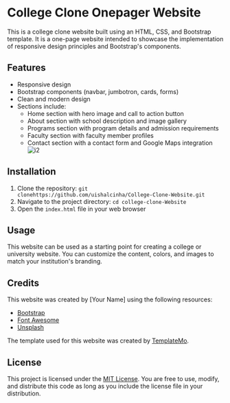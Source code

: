 # College Clone Onepager Website

This is a college clone website built using an HTML, CSS, and Bootstrap template. It is a one-page website intended to showcase the implementation of responsive design principles and Bootstrap's components. 

## Features

- Responsive design
- Bootstrap components (navbar, jumbotron, cards, forms)
- Clean and modern design
- Sections include:
  - Home section with hero image and call to action button
  - About section with school description and image gallery
  - Programs section with program details and admission requirements
  - Faculty section with faculty member profiles
  - Contact section with a contact form and Google Maps integration
![i2](https://user-images.githubusercontent.com/84958938/235342633-57415481-82a0-45ee-9306-5ce9f0340761.png)

## Installation

1. Clone the repository: `git clonehttps://github.com/uishalcinha/College-Clone-Website.git`
2. Navigate to the project directory: `cd college-clone-Website`
3. Open the `index.html` file in your web browser

## Usage

This website can be used as a starting point for creating a college or university website. You can customize the content, colors, and images to match your institution's branding. 

## Credits

This website was created by [Your Name] using the following resources:

- [Bootstrap](https://getbootstrap.com/)
- [Font Awesome](https://fontawesome.com/)
- [Unsplash](https://unsplash.com/)

The template used for this website was created by [TemplateMo](https://templatemo.com/).

## License

This project is licensed under the [MIT License](https://opensource.org/licenses/MIT). You are free to use, modify, and distribute this code as long as you include the license file in your distribution.
